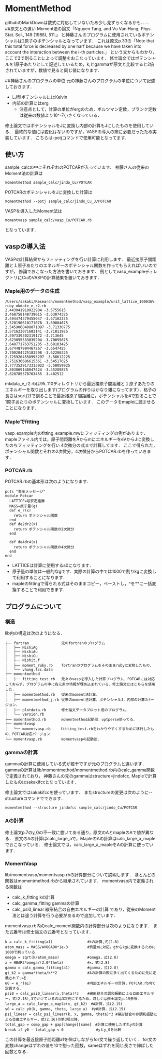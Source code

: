# MomentMethod
githubのMarkDownは数式に対応していないため少し見ずらくなるかも．．．．
##原文との違い
Moment法の論文「Nguyen Tang, and Vu Van Hung, Phys. Stat. Sol., 149 (1988), 511.」
と神藤さんのプログラムに使用されているポテンシャルは2原子のポテンシャルとなっています．
これは原文p.33の「Note that this total force is decreased by one harf because we have taken into account the interaction between the i-th particles.」
という文からもわかり，ここで2で割ることによって調整をおこなっています．
修士論文ではポテンシャルを1原子あたりとして記述しているため，k,とgammaが原文と比較すると2倍されていますが，数値で見ると同じ値になります．

##神藤さんのプログラムの単位
元の神藤さんのプログラムの単位について記述しておきます．
* LJ型ポテンシャルにはKelvin
* 内部の計算にはerg
  * 注意点として，計算の単位がergのため，ボルツマン定数，プランク定数は従来の数値より10^-7小さくなっている．

修士論文ではポテンシャルをJに変換し内部の計算もJにしたものを使用している．
最終的な値には変化はないのですが，VASPの導入の際に必要だったため実装しています．
こちらは-potjコマンドで使用可能となってます．

## 使い方
sample_calcの中にそれぞれのPOTCARが入っています．
神藤さんの従来のMoment法の計算は
```
momentmethod sample_calc/jindo_Cu/POTCAR
```
POTCARのポテンシャルをJに変換した計算は
```
momentmethod --potj sample_calc/jindo_Cu_J/POTCAR
```
VASPを導入したMoment法は
```
momentvasp sample_calc/vasp_Cu/POTCAR.rb
```
となっています．

## vaspの導入法
VASPの計算結果からフィッティングを行い計算に利用します．
最近接原子間距離と１原子あたりのエネルギーのポテンシャル関数を作ってもらえればいいのですが，
修論でおこなった方法を書いておきます．
例としてvasp_exampleディレクトリにCuのVASPの計算結果を置いておきます．
### Maple用のデータの生成
```
/Users/sakaki/Research/momentmethod/vasp_example/unit_lattice_100036% ruby mkdate_e_r2.rb
2.443041918022984 -3.5755615
2.468758148739015 -3.63074325
2.494474379455047 -3.67102375
2.520190610171078 -3.69804675
2.5459068408871097 -3.71330775
2.571623071603141 -3.71811925
2.597339302319172 -3.713645
2.623055533035204 -3.70095875
2.648771763751235 -3.68103425
2.674487994467267 -3.6547425
2.700204225183298 -3.62286225
2.7259204558993297 -3.58612225
2.751636686615361 -3.54517025
2.7773529173313922 -3.50059925
2.803069148047424 -3.45289875
2.828785378763455 -3.402512
```
mkdata_e_r2.rbは95..110ディレクトリから最近接原子間距離と１原子あたりのエネルギーを取り出します(プログラムの作りはかなり雑になってます）．格子の長さはsqrt(2)で割ることで最近接原子間距離に，ポテンシャルを4で割ることで1原子あたりのポテンシャルに変換しています．
このデータをmapleに読ませることになります．
### Mapleでfitting
vasp_example内のfitting_example.mwにフィッティングの例があります．
mapleファイル内では，原子間距離をÅからmにエネルギーをeVからJに変換したのちフィッティングを行い
4次微分の式まで計算してます．
ここで得られた，ポテンシャル関数とそれの2次微分，4次微分からPOTCAR.rbを作っていきます．

### POTCAR.rb
POTCAR.rbの基本形は次のようになります．
```
puts "表示メッセージ"
module Potcar
  LATTICE=最安定距離
  MASS=原子量(g)
  def e_r(x)
    return ポテンシャル関数
  end
  def de2dr2(x)
    return ポテンシャル関数の2次微分
  end

  def de4dr4(x)
    return ポテンシャル関数の4次微分
  end
end
```
* LATTICEは計算に使用するa0になります．
* 原子量の単位は一般的なgです．実際の計算の中では1000で割りkgに変換して利用することになります．
* mapleのfittingで得られる式はそのままコピー，ペーストし，^を**に一括変換することで利用できます．

## プログラムについて
### 構造
lib内の構造は次のようになる．
```
├── fortran               元のfortranのプログラム
│   ├── NishiAg
│   ├── NishiAu
│   ├── NishiCu
│   ├── Nishit.f
│   ├── moment_ruby.rb    fortranのプログラムをそのままrubyに変換したもの．
│   └── vhung.fcc.data
├── momentmethod
│   ├── fitting_test.rb   元々のvaspを導入した計算プログラム．POTCARには対応しておらず，プログラムの中に各元素の情報が埋め込まれている．修士論文にはこちらを使用した．
│   ├── momentmethod.rb   従来のmoment法計算．
│   ├── momentmethod_j.rb 従来のmoment法計算，ポテンシャルJ，内部の計算Jバージョン．
│   ├── plotdata.rb       修士論文データプロット用のプログラム．
│   └── version.rb
├── momentmethod.rb       momentmethod起動部．optperse使ってる．
├── momentvasp
│   └── momentvasp.rb　   fitting_test.rbをわかりやすくするために移行したもの．POTCAR対応バージョン．
└── momentvasp.rb         momentvaspの起動部．
```

### gammaの計算
gammaの計算に使用している式が若干ですが元のプログラムと違います．
gammaの計算はlib/momentmethod/momentmethod.rb内のcalc_gamma関数で定義されており，
神藤さんの元のgammaはstructure=jindofcc, Mapleで計算したものはsakakifccとなっています．

修士論文ではsakakifccを使っています．
またstructureの変更は次のように--structureコマンドでできます．
```
momentmethod --structure jindofcc sample_calc/jindo_Cu/POTCAR
```

### Aの計算
修士論文p.7のy_0の不一致に書いてある通り，原文のAとmapleのAで値が異なる．
原文のAの計算はcalc_large_aで，MapleのAの計算はcalc_large_a_mapleでおこなっている．
修士論文では，calc_large_a_mapleをAの計算に使っています．

### MomentVasp
lib/momentvasp/momentvasp.rbの計算部分について説明します．
ほとんどの関数はmomentmethod.rbから継承されています．
momentvasp内で定義される関数は
* calc_k_fitting kの計算
* calc_gamma_fitting gammaの計算
* calc_psi0_linear 線形結合の自由エネルギーの計算
であり，従来のMoment法とは違う計算を行う必要があるので追加しています．

momentvasp.rb内のcalc_moment関数内の計算部分は次のようになります．
また式番号は修士論文の式番号となっています．
```
k = calc_k_fitting(a1)                #kの計算,式(2.8)
atom_mass = MASS/AVOGADO*1e-3         #質量mに対応，gからkgに変換するために1000で割っている．
omega = sqrt(k/atom_mass)             #omega，式(2.8)
x = HBAR2*omega/(2.0*theta)           #x，式(2.8)
gamma = calc_gamma_fitting(a1)        #gamma，式(2.8)
gt_k2 = gamma*theta/k**2              #Aの計算の際に多く出てくるために先に定義されている．
u0 = e_r(a1)                          #内部エネルギーの計算，POTCAR.rb内で定義する．
psi0 = calc_psi0_linear(x,theta)*3    #線形結合の調和振動による自由エネルギー，式(2.18),3でかけているのは3次元にするため，詳しくは修士論文p.15参照．
large_a = calc_large_a_maple(x, gt_k2)　#A計算，式(2.15)
y0 = calc_y0(k, gamma, theta, large_a)  #y0計算，式(2.15)
psi_linear = calc_psi_linear(k, x, gamma, theta)*3 #線形結合の非調和振動による自由エネルギー，式(2.16)の第3項以降．
total_gap = comp_gap + gap[change][same]　#計算に使用したずれyの計算
break if y0 - total_gap < 0               #yとy_0を比較
```

この計算を最近接原子間距離a1を伸ばしながらfor文で繰り返していく．
for文の変数changeはずれの値を10で割った回数，sameはずれを同じ長さで伸ばした回数となる．
